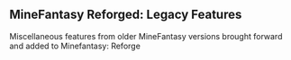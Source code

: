 ## MineFantasy Reforged: Legacy Features

Miscellaneous features from older MineFantasy versions brought forward and added to Minefantasy: Reforge

